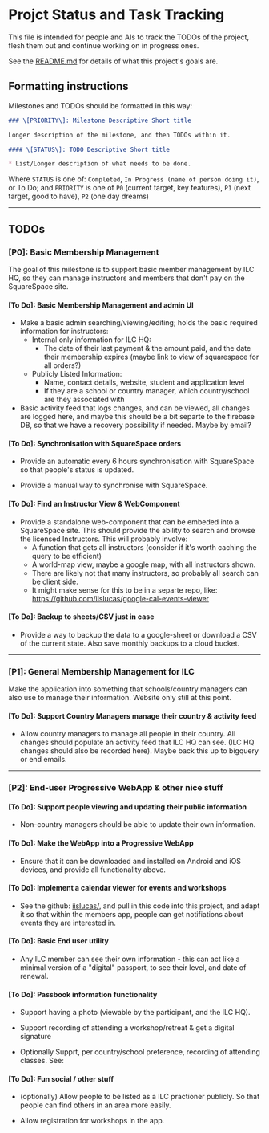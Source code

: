 # Projct Status and Task Tracking

This file is intended for people and AIs to track the TODOs of the project,
flesh them out and continue working on in progress ones.

See the [README.md](./README.md) for details of what this project's goals are.

## Formatting instructions

Milestones and TODOs should be formatted in this way: 

```md
### \[PRIORITY\]: Milestone Descriptive Short title

Longer description of the milestone, and then TODOs within it.

#### \[STATUS\]: TODO Descriptive Short title

* List/Longer description of what needs to be done. 
```

Where `STATUS` is one of: `Completed`, `In Progress (name of person doing it)`,
or To Do; and `PRIORITY` is one of `P0` (current target, key features), `P1`
(next target, good to have), `P2` (one day dreams)

---

## TODOs

### \[P0\]: Basic Membership Management

The goal of this milestone is to support basic member management by ILC HQ, so
they can manage instructors and members that don't pay on the SquareSpace site.

#### \[To Do\]: Basic Membership Management and admin UI

* Make a basic admin searching/viewing/editing; holds the basic required
  information for instructors: 
  - Internal only information for ILC HQ:
    - The date of their last payment & the amount paid, and the date their
      membership expires (maybe link to view of squarespace for all orders?)
  - Publicly Listed Information:
    - Name, contact details, website, student and application level
    - If they are a school or country manager, which country/school are they
      associated with
* Basic activity feed that logs changes, and can be viewed, all changes are
  logged here, and maybe this should be a bit separte to the firebase DB, so
  that we have a recovery possibility if needed. Maybe by email? 

#### \[To Do\]: Synchronisation with SquareSpace orders

* Provide an automatic every 6 hours synchronisation with SquareSpace so that
  people's status is updated. 

* Provide a manual way to synchronise with SquareSpace.

#### \[To Do\]: Find an Instructor View & WebComponent

* Provide a standalone web-component that can be embeded into a SquareSpace
  site. This should provide the ability to search and browse the licensed
  Instructors. This will probably involve: 
    - A function that gets all instructors (consider if it's worth caching the
      query to be efficient)
    - A world-map view, maybe a google map, with all instructors shown.
    - There are likely not that many instructors, so probably all search can be
      client side. 
    - It might make sense for this to be in a separte repo, like:
      https://github.com/iislucas/google-cal-events-viewer

#### \[To Do\]: Backup to sheets/CSV just in case

* Provide a way to backup the data to a google-sheet or download a CSV of the
  current state. Also save monthly backups to a cloud bucket.

---

### \[P1\]: General Membership Management for ILC

Make the application into something that schools/country managers can also use
to manage their information. Website only still at this point. 

#### \[To Do\]: Support Country Managers manage their country & activity feed

* Allow country managers to manage all people in their country. All changes
  should populate an activity feed that ILC HQ can see. (ILC HQ changes should
  also be recorded here). Maybe back this up to bigquery or end emails.

---

### \[P2\]: End-user Progressive WebApp & other nice stuff

#### \[To Do\]: Support people viewing and updating their public information

* Non-country managers should be able to update their own information.

#### \[To Do\]: Make the WebApp into a Progressive WebApp

* Ensure that it can be downloaded and installed on Android and iOS devices, and
  provide all functionality above.

#### \[To Do\]: Implement a calendar viewer for events and workshops

* See the github: [iislucas/](github.com/iislucas/google-cal-events-viewer), and
  pull in this code into this project, and adapt it so that within the members
  app, people can get notifiations about events they are interested in.

#### \[To Do\]: Basic End user utility

* Any ILC member can see their own information - this can act like a minimal
  version of a "digital" passport, to see their level, and date of renewal.

#### \[To Do\]: Passbook information functionality

* Support having a photo (viewable by the participant, and the ILC HQ).

* Support recording of attending a workshop/retreat & get a digital signature

* Optionally Supprt, per country/school preference, recording of attending
  classes. See: 

#### \[To Do\]: Fun social / other stuff

 * (optionally) Allow people to be listed as a ILC practioner publicly. So that
   people can find others in an area more easily.

 * Allow registration for workshops in the app.